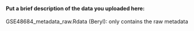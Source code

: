 #### Put a brief description of the data you uploaded here:

GSE48684_metadata_raw.Rdata (Beryl): only contains the raw metadata
